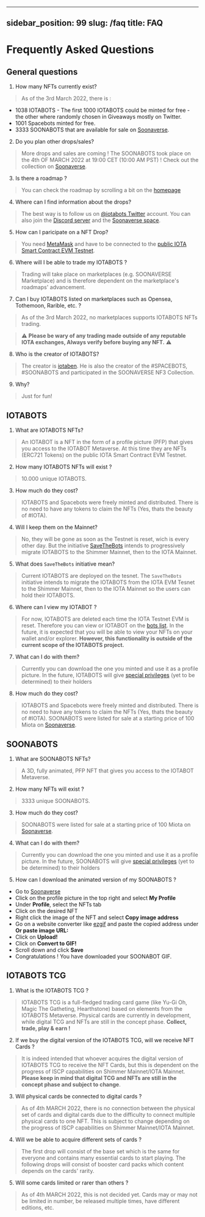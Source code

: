 
---
sidebar_position: 99
slug: /faq
title: FAQ
---

# Frequently Asked Questions

## General questions

1. How many NFTs currently exist?
> As of the 3rd March 2022, there is :
- 1038 IOTABOTS - The first 1000 IOTABOTS could be minted for free - the other where randomly chosen in Giveaways mostly on Twitter.
- 1001 Spacebots minted for free.
- 3333 SOONABOTS that are available for sale on [Soonaverse](https://soonaverse.com/collection/0xeb47806ef8d4c908179bd05eeabc20bc3de8c81a).

2. Do you plan other drops/sales?
> More drops and sales are coming !
> The SOONABOTS took place on the 4th OF MARCH 2022 at 19:00 CET (10:00 AM PST) ! Check out the collection on [Soonaverse](https://soonaverse.com/collection/0xeb47806ef8d4c908179bd05eeabc20bc3de8c81a).

3. Is there a roadmap ?
> You can check the roadmap by scrolling a bit on the [homepage](https://iotabots.io/)

4. Where can I find information about the drops?
> The best way is to follow us on [@iotabots Twitter](https://twitter.com/iotabots) account.
> You can also join the [Discord server](https://discord.gg/iotabots) and the [Soonaverse space](https://soonaverse.com/space/0x9dd831f7eed22ca73b254422baab74a8c460e438/overview).

5. How can I paricipate on a NFT Drop? 
> You need [MetaMask](https://metamask.io/) and have to be connected to the [public IOTA Smart Contract EVM Testnet](https://wiki.iota.org/wasp/guide/chains_and_nodes/testnet#interact-with-evm).

6. Where will I be able to trade my IOTABOTS ?
> Trading will take place on marketplaces (e.g. SOONAVERSE Marketplace) and is therefore dependent on the marketplace's roadmaps' advancement.

7. Can I buy IOTABOTS listed on marketplaces such as Opensea, Tothemoon, Rarible, etc. ?
> As of the 3rd March 2022, no marketplaces supports IOTABOTS NFTs trading.

> ⚠️ **Please be wary of any trading made outside of any reputable IOTA exchanges, Always verify before buying any NFT.** ⚠️

8. Who is the creator of IOTABOTS?
> The creator is [iotaben](https://twitter.com/iotaben).
> He is also the creator of the #SPACEBOTS, #SOONABOTS and participated in the SOONAVERSE NF3 Collection.

9. Why?
> Just for fun!

## IOTABOTS

1. What are IOTABOTS NFTs?
> An IOTABOT is a NFT in the form of a profile picture (PFP) that gives you access to the IOTABOT Metaverse. At this time they are NFTs (ERC721 Tokens) on the public IOTA Smart Contract EVM Testnet.

2. How many IOTABOTS NFTs will exist ?
> 10.000 unique IOTABOTS.

3. How much do they cost? 
> IOTABOTS and Spacebots were freely minted and distributed. There is no need to have any tokens to claim the NFTs (Yes, thats the beauty of #IOTA).

4. Will I keep them on the Mainnet? 
> No, they will be gone as soon as the Testnet is reset, wich is every other day. But the initiative [SaveTheBots](https://github.com/iotabots/save-the-bots) intends to progressively migrate IOTABOTS to the Shimmer Mainnet, then to the IOTA Mainnet.

5. What does `SaveTheBots` initiative mean?
> Current IOTABOTS are deployed on the tesnet. The `SaveTheBots` initiative intends to migrate the IOTABOTS from the IOTA EVM Tesnet to the Shimmer Mainnet, then to the IOTA Mainnet so the users can hold their IOTABOTS.

6. Where can I view my IOTABOT ?
> For now, IOTABOTS are deleted each time the IOTA Testnet EVM is reset. Therefore you can view or IOTABOT on the [bots list](https://iotabots.io/bots).
> In the future, it is expected that you will be able to view your NFTs on your wallet and/or explorer. 
> **However, this functionality is outside of the current scope of the IOTABOTS project.**

7. What can I do with them? 
> Currently you can download the one you minted and use it as a profile picture.
> In the future, IOTABOTS will give [special privileges](https://twitter.com/iotabots/status/1498614525108490242) (yet to be determined) to their holders

8. How much do they cost? 
> IOTABOTS and Spacebots were freely minted and distributed. There is no need to have any tokens to claim the NFTs (Yes, thats the beauty of #IOTA).
> SOONABOTS were listed for sale at a starting price of 100 Miota on [Soonaverse](https://soonaverse.com/collection/0xeb47806ef8d4c908179bd05eeabc20bc3de8c81a).

## SOONABOTS

1. What are SOONABOTS NFTs?
> A 3D, fully animated, PFP NFT that gives you access to the IOTABOT Metaverse. 

2. How many NFTs will exist ?
> 3333 unique SOONABOTS.

3. How much do they cost? 
> SOONABOTS were listed for sale at a starting price of 100 Miota on [Soonaverse](https://soonaverse.com/collection/0xeb47806ef8d4c908179bd05eeabc20bc3de8c81a).

4. What can I do with them? 
> Currently you can download the one you minted and use it as a profile picture.
> In the future, SOONABOTS will give [special privileges](https://twitter.com/iotabots/status/1498614525108490242) (yet to be determined) to their holders

5. How can I download the animated version of my SOONABOTS ?
- Go to [Soonaverse](https://soonaverse.com/)
- Click on the profile picture in the top right and select **My Profile**
- Under **Profile**, select the NFTs tab
- Click on the desired NFT
- Right click the image of the NFT and select **Copy image address**
- Go on a website converter like [ezgif](https://ezgif.com/webp-to-gif) and paste the copied address under **Or paste image URL:**
- Click on **Upload!**
- Click on **Convert to GIF!**
- Scroll down and click **Save**
- Congratulations ! You have downloaded your SOONABOT GIF.

## IOTABOTS TCG

1. What is the IOTABOTS TCG ?
> IOTABOTS TCG is a full-fledged trading card game (like Yu-Gi Oh, Magic The Gatheting, Hearthstone) based on elements from the IOTABOTS Metaverse. Physical cards are currently in development, while digital TCG and NFTs are still in the concept phase. **Collect, trade, play & earn !**

2. If we buy the digital version of the IOTABOTS TCG, will we receive NFT Cards ?
> It is indeed intended that whoever acquires the digital version of IOTABOTS TCG to receive the NFT Cards, but this is dependent on the progress of ISCP capabilities on Shimmer Mainnet/IOTA Mainnet. **Please keep in mind that digital TCG and NFTs are still in the concept phase and subject to change**.

3. Will physical cards be connected to digital cards ?
> As of 4th MARCH 2022, there is no connection between the physical set of cards and digital cards due to the difficulty to connect multiple physical cards to one NFT. 
> This is subject to change depending on the progress of ISCP capabilities on Shimmer Mainnet/IOTA Mainnet.

4. Will we be able to acquire different sets of cards ?
> The first drop will consist of the base set which is the same for everyone and contains many essential cards to start playing.
> The following drops will consist of booster card packs which content depends on the cards' rarity.

5. Will some cards limited or rarer than others ?
> As of 4th MARCH 2022, this is not decided yet. Cards may or may not be limited in number, be released multiple times, have different editions, etc.
